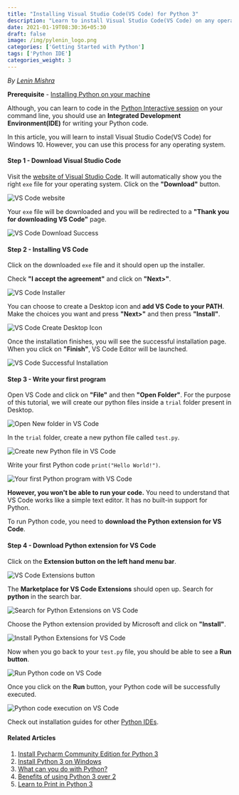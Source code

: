 ```yaml
---
title: "Installing Visual Studio Code(VS Code) for Python 3"
description: "Learn to install Visual Studio Code(VS Code) on any operating system"
date: 2021-01-19T08:30:36+05:30
draft: false
image: /img/pylenin_logo.png
categories: ['Getting Started with Python']
tags: ['Python IDE']
categories_weight: 3
---
```

<div class="sharethis-inline-follow-buttons"></div>

*By [Lenin Mishra](https://www.pylenin.com/authors/#lenin-mishra)*

**Prerequisite** - [Installing Python on your machine](https://www.pylenin.com/blogs/installing-python-for-windows/)

Although, you can learn to code in the [Python Interactive session](https://www.pylenin.com/blogs/installing-python-for-windows/#step-6-hello-world) on your command line, you should use an **Integrated Development Environment(IDE)** for writing your Python code.

In this article, you will learn to install Visual Studio Code(VS Code) for Windows 10. However, you can use this process for any operating system.

#### Step 1 - Download Visual Studio Code 

Visit the [website of Visual Studio Code](https://code.visualstudio.com/). It will automatically show you the right `exe` file for your operating system. Click on the **"Download"** button.

![VS Code website](/img/vscode/vscode-page.png)

Your `exe` file will be downloaded and you will be redirected to a **"Thank you for downloading VS Code"** page.

![VS Code Download Success](/img/vscode/vscode-download-success.png)

#### Step 2 - Installing VS Code

Click on the downloaded `exe` file and it should open up the installer.

Check **"I accept the agreement"** and click on **"Next>"**.

![VS Code Installer](/img/vscode/vscode-install-1.png)

You can choose to create a Desktop icon and **add VS Code to your PATH**. Make the choices you want and press **"Next>"** and then press **"Install"**.

![VS Code Create Desktop Icon](/img/vscode/vscode-install-2.png)

Once the installation finishes, you will see the successful installation page. When you click on **"Finish"**, VS Code Editor will be launched.

![VS Code Successful Installation](/img/vscode/vscode-install-3.png)

#### Step 3 - Write your first program

Open VS Code and click on **"File"** and then **"Open Folder"**. For the purpose of this tutorial, we will create our python files inside a `trial` folder present in Desktop.

![Open New folder in VS Code](/img/vscode/vscode-editor-1.png)

In the `trial` folder, create a new python file called `test.py`.

![Create new Python file in VS Code](/img/vscode/vscode-editor-2.png)

Write your first Python code `print("Hello World!")`.

![Your first Python program with VS Code](/img/vscode/vscode-editor-3.png)

**However, you won't be able to run your code.** 
You need to understand that VS Code works like a simple text editor. It has no built-in support for Python.

To run Python code, you need to **download the Python extension for VS Code**.

#### Step 4 - Download Python extension for VS Code

Click on the **Extension button on the left hand menu bar**.

![VS Code Extensions button](/img/vscode/vscode-editor-4.png)

The **Marketplace for VS Code Extensions** should open up. Search for **python** in the search bar.

![Search for Python Extensions on VS Code](/img/vscode/vscode-editor-5.png)

Choose the Python extension provided by Microsoft and click on **"Install"**.

![Install Python Extensions for VS Code](/img/vscode/vscode-editor-6.png)

Now when you go back to your `test.py` file, you should be able to see a **Run button**.

![Run Python code on VS Code](/img/vscode/vscode-editor-7.png)

Once you click on the **Run** button, your Python code will be successfully executed.

![Python code execution on VS Code](/img/vscode/vscode-editor-8.png)

Check out installation guides for other [Python IDEs](https://www.pylenin.com/tags/python-ide/).

#### Related Articles

1. [Install Pycharm Community Edition for Python 3](https://www.pylenin.com/blogs/install-pycharm-for-python-3)
2. [Install Python 3 on Windows](https://www.pylenin.com/blogs/installing-python-for-windows/)
3. [What can you do with Python?](https://www.pylenin.com/blogs/5-reasons-to-learn-python/)
4. [Benefits of using Python 3 over 2](https://www.pylenin.com/blogs/10-benefits-of-switching-to-python-3/)
5. [Learn to Print in Python 3](https://www.pylenin.com/blogs/python-print/)